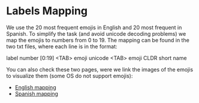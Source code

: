 Labels Mapping
=====

We use the 20 most frequent emojis in English and 20 most frequent in Spanish. To simplify the task (and avoid unicode decoding problems) we map the emojis to numbers from 0 to 19. The mapping can be found in the two txt files, where each line is in the format:

label number [0:19] \<TAB\> emoji unicode \<TAB\> emoji CLDR short name

You can also check these two pages, were we link the images of the emojis to visualize them (some OS do not support emojis):

* [English mapping](https://fvancesco.github.io/tmp/labels_us.html)
* [Spanish mapping](https://fvancesco.github.io/tmp/labels_es.html)

